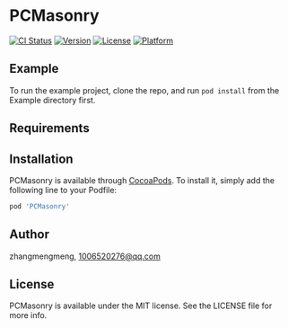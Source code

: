 # PCMasonry

[![CI Status](https://img.shields.io/travis/zhangmengmeng/PCMasonry.svg?style=flat)](https://travis-ci.org/zhangmengmeng/PCMasonry)
[![Version](https://img.shields.io/cocoapods/v/PCMasonry.svg?style=flat)](https://cocoapods.org/pods/PCMasonry)
[![License](https://img.shields.io/cocoapods/l/PCMasonry.svg?style=flat)](https://cocoapods.org/pods/PCMasonry)
[![Platform](https://img.shields.io/cocoapods/p/PCMasonry.svg?style=flat)](https://cocoapods.org/pods/PCMasonry)

## Example

To run the example project, clone the repo, and run `pod install` from the Example directory first.

## Requirements

## Installation

PCMasonry is available through [CocoaPods](https://cocoapods.org). To install
it, simply add the following line to your Podfile:

```ruby
pod 'PCMasonry'
```

## Author

zhangmengmeng, 1006520276@qq.com

## License

PCMasonry is available under the MIT license. See the LICENSE file for more info.
